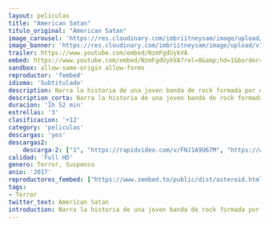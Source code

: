 ```yaml
---
layout: peliculas
title: "American Satan"
titulo_original: "American Satan"
image_carousel: 'https://res.cloudinary.com/imbriitneysam/image/upload/v1542777430/satan-poster-min.jpg'
image_banner: 'https://res.cloudinary.com/imbriitneysam/image/upload/v1542777432/satan-banner-min.jpg'
trailer: https://www.youtube.com/embed/NzmFgdUykVA
embed: https://www.youtube.com/embed/NzmFgdUykVA?rel=0&amp;hd=1&border=0&wmode=opaque&enablejsapi=1&modestbranding=1&controls=1&showinfo=1
sandbox: allow-same-origin allow-forms
reproductor: 'fembed'
idioma: 'Subtitulado'
description: Narra la historia de una joven banda de rock formada por dos universitarios, uno inglés llamado Leo y otro estadounidense de nombre Johnny, que abandonan los estudios por perseguir su sueño en el Sunset Strip, triunfar en la música. Viven en una vieja furgoneta y comen de vez en cuando, sin embargo, esto no es importante pues su pasión por la música los ayuda a seguir en el camino. Ante esto, un extraño se fija en ellos, pues ve en ellos potencial y talento, así que les ofrece su ayuda a cambio de sus almas…
description_corta: Narra la historia de una joven banda de rock formada por dos universitarios, uno inglés llamado Leo y otro estadounidense de nombre Johnny, que abandonan los estudios por perseguir su sueño en el Sunset Strip, triunfar en la música. Viven en una vieja furgoneta y comen de vez...
duracion: '1h 52 min'
estrellas: '3'
clasificacion: '+12'
category: 'peliculas'
descargas: 'yes'
descargas2:
    descarga-2: ["1", "https://rapidvideo.com/v/FNJ1A9U67M", "https://www.google.com/s2/favicons?domain=www.rapidvideo.com","RapidVideo","https://res.cloudinary.com/imbriitneysam/image/upload/v1541473684/mexico.png", "Latino", "Full HD"]
calidad: 'Full HD'
genero: Terror, Suspenso
anio: '2017'
reproductores_fembed: ["https://www.zembed.to/public/dist/asteroid.html?id=506b8306be1d57f22d1bfd8c08095543&title=American%20Satan","Subtitulado"]
tags:
- Terror
twitter_text: American Satan
introduction: Narra la historia de una joven banda de rock formada por dos universitarios, uno inglés llamado Leo y otro estadounidense de nombre Johnny, que abandonan los estudios por perseguir su sueño en el Sunset Strip, triunfar en la música. Viven en una vieja furgoneta y comen de vez...
---
```



 







